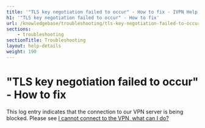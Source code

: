 ```yaml
---
title: '"TLS key negotiation failed to occur" - How to fix - IVPN Help'
h1: '"TLS key negotiation failed to occur" - How to fix'
url: /knowledgebase/troubleshooting/tls-key-negotiation-failed-to-occur-how-to-fix/
sections:
    - troubleshooting
sectionTitle: Troubleshooting
layout: help-details
weight: 190
---
```

# "TLS key negotiation failed to occur" - How to fix

This log entry indicates that the connection to our VPN server is being blocked. Please see [I cannot connect to the VPN, what can I do?](/knowledgebase/troubleshooting/i-cannot-connect-to-the-vpn-what-can-i-do/)
